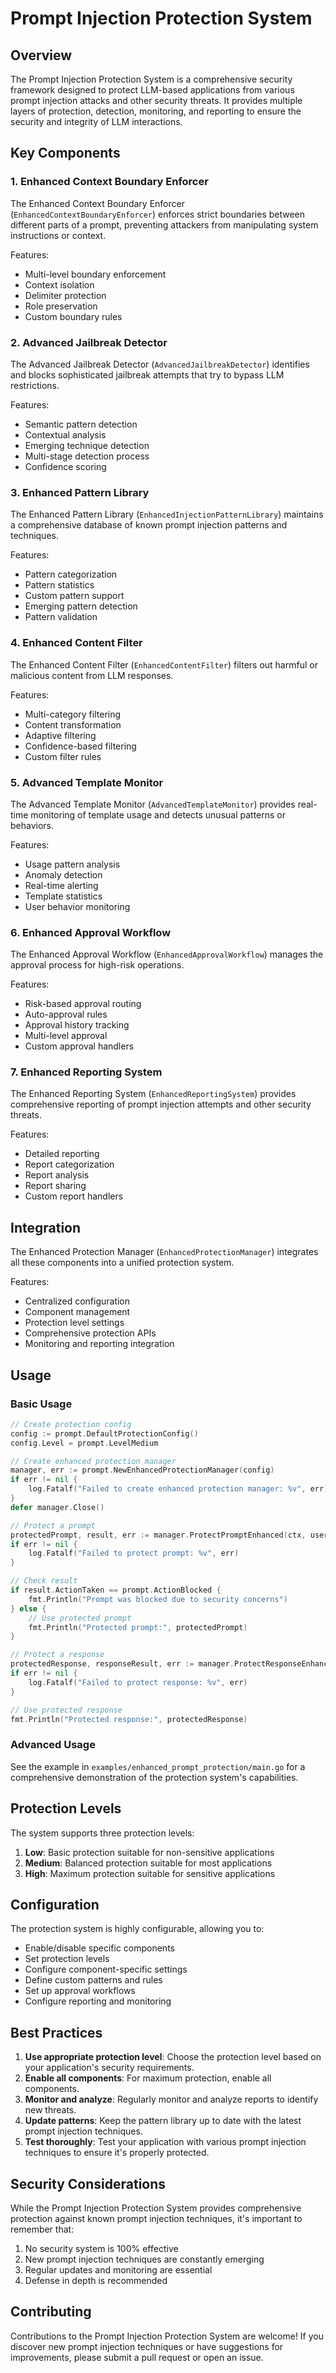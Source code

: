# Prompt Injection Protection System

## Overview

The Prompt Injection Protection System is a comprehensive security framework designed to protect LLM-based applications from various prompt injection attacks and other security threats. It provides multiple layers of protection, detection, monitoring, and reporting to ensure the security and integrity of LLM interactions.

## Key Components

### 1. Enhanced Context Boundary Enforcer

The Enhanced Context Boundary Enforcer (`EnhancedContextBoundaryEnforcer`) enforces strict boundaries between different parts of a prompt, preventing attackers from manipulating system instructions or context.

Features:
- Multi-level boundary enforcement
- Context isolation
- Delimiter protection
- Role preservation
- Custom boundary rules

### 2. Advanced Jailbreak Detector

The Advanced Jailbreak Detector (`AdvancedJailbreakDetector`) identifies and blocks sophisticated jailbreak attempts that try to bypass LLM restrictions.

Features:
- Semantic pattern detection
- Contextual analysis
- Emerging technique detection
- Multi-stage detection process
- Confidence scoring

### 3. Enhanced Pattern Library

The Enhanced Pattern Library (`EnhancedInjectionPatternLibrary`) maintains a comprehensive database of known prompt injection patterns and techniques.

Features:
- Pattern categorization
- Pattern statistics
- Custom pattern support
- Emerging pattern detection
- Pattern validation

### 4. Enhanced Content Filter

The Enhanced Content Filter (`EnhancedContentFilter`) filters out harmful or malicious content from LLM responses.

Features:
- Multi-category filtering
- Content transformation
- Adaptive filtering
- Confidence-based filtering
- Custom filter rules

### 5. Advanced Template Monitor

The Advanced Template Monitor (`AdvancedTemplateMonitor`) provides real-time monitoring of template usage and detects unusual patterns or behaviors.

Features:
- Usage pattern analysis
- Anomaly detection
- Real-time alerting
- Template statistics
- User behavior monitoring

### 6. Enhanced Approval Workflow

The Enhanced Approval Workflow (`EnhancedApprovalWorkflow`) manages the approval process for high-risk operations.

Features:
- Risk-based approval routing
- Auto-approval rules
- Approval history tracking
- Multi-level approval
- Custom approval handlers

### 7. Enhanced Reporting System

The Enhanced Reporting System (`EnhancedReportingSystem`) provides comprehensive reporting of prompt injection attempts and other security threats.

Features:
- Detailed reporting
- Report categorization
- Report analysis
- Report sharing
- Custom report handlers

## Integration

The Enhanced Protection Manager (`EnhancedProtectionManager`) integrates all these components into a unified protection system.

Features:
- Centralized configuration
- Component management
- Protection level settings
- Comprehensive protection APIs
- Monitoring and reporting integration

## Usage

### Basic Usage

```go
// Create protection config
config := prompt.DefaultProtectionConfig()
config.Level = prompt.LevelMedium

// Create enhanced protection manager
manager, err := prompt.NewEnhancedProtectionManager(config)
if err != nil {
    log.Fatalf("Failed to create enhanced protection manager: %v", err)
}
defer manager.Close()

// Protect a prompt
protectedPrompt, result, err := manager.ProtectPromptEnhanced(ctx, userPrompt, userID, sessionID, templateID)
if err != nil {
    log.Fatalf("Failed to protect prompt: %v", err)
}

// Check result
if result.ActionTaken == prompt.ActionBlocked {
    fmt.Println("Prompt was blocked due to security concerns")
} else {
    // Use protected prompt
    fmt.Println("Protected prompt:", protectedPrompt)
}

// Protect a response
protectedResponse, responseResult, err := manager.ProtectResponseEnhanced(ctx, llmResponse, userPrompt, userID, sessionID, templateID)
if err != nil {
    log.Fatalf("Failed to protect response: %v", err)
}

// Use protected response
fmt.Println("Protected response:", protectedResponse)
```

### Advanced Usage

See the example in `examples/enhanced_prompt_protection/main.go` for a comprehensive demonstration of the protection system's capabilities.

## Protection Levels

The system supports three protection levels:

1. **Low**: Basic protection suitable for non-sensitive applications
2. **Medium**: Balanced protection suitable for most applications
3. **High**: Maximum protection suitable for sensitive applications

## Configuration

The protection system is highly configurable, allowing you to:

- Enable/disable specific components
- Set protection levels
- Configure component-specific settings
- Define custom patterns and rules
- Set up approval workflows
- Configure reporting and monitoring

## Best Practices

1. **Use appropriate protection level**: Choose the protection level based on your application's security requirements.
2. **Enable all components**: For maximum protection, enable all components.
3. **Monitor and analyze**: Regularly monitor and analyze reports to identify new threats.
4. **Update patterns**: Keep the pattern library up to date with the latest prompt injection techniques.
5. **Test thoroughly**: Test your application with various prompt injection techniques to ensure it's properly protected.

## Security Considerations

While the Prompt Injection Protection System provides comprehensive protection against known prompt injection techniques, it's important to remember that:

1. No security system is 100% effective
2. New prompt injection techniques are constantly emerging
3. Regular updates and monitoring are essential
4. Defense in depth is recommended

## Contributing

Contributions to the Prompt Injection Protection System are welcome! If you discover new prompt injection techniques or have suggestions for improvements, please submit a pull request or open an issue.
